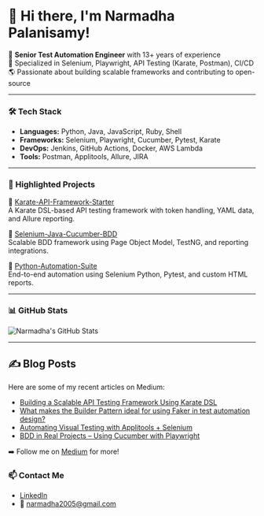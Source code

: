 # 👋 Hi there, I'm Narmadha Palanisamy!

🎯 **Senior Test Automation Engineer** with 13+ years of experience  
🧪 Specialized in Selenium, Playwright, API Testing (Karate, Postman), CI/CD  
🌎 Passionate about building scalable frameworks and contributing to open-source  

---

### 🛠️ Tech Stack

- **Languages:** Python, Java, JavaScript, Ruby, Shell
- **Frameworks:** Selenium, Playwright, Cucumber, Pytest, Karate
- **DevOps:** Jenkins, GitHub Actions, Docker, AWS Lambda
- **Tools:** Postman, Applitools, Allure, JIRA

---

### 📂 Highlighted Projects

🔹 [Karate-API-Framework-Starter](https://github.com/narm2005/APIAutomationKarate)  
A Karate DSL-based API testing framework with token handling, YAML data, and Allure reporting.

🔹 [Selenium-Java-Cucumber-BDD](https://github.com/narm2005/SeleniumBDDJava)  
Scalable BDD framework using Page Object Model, TestNG, and reporting integrations.

🔹 [Python-Automation-Suite](https://github.com/narm2005/PythonProjects)  
End-to-end automation using Selenium Python, Pytest, and custom HTML reports.

---

### 📊 GitHub Stats

![Narmadha's GitHub Stats](https://github-readme-stats.vercel.app/api?username=narm2005&show_icons=true&theme=default)

---

## ✍️ Blog Posts

Here are some of my recent articles on Medium:

- [Building a Scalable API Testing Framework Using Karate DSL](https://medium.com/your-article-link)
- [What makes the Builder Pattern ideal for using Faker in test automation design?](https://medium.com/@narmadha2005/why-use-builder-pattern-with-faker-while-designing-test-automation-415752036132?source=user_profile_page)
- [Automating Visual Testing with Applitools + Selenium](https://medium.com/your-article-link)
- [BDD in Real Projects – Using Cucumber with Playwright](https://medium.com/your-article-link)

➡️ Follow me on [Medium]([https://medium.com/@narmadha2005]) for more!


### 📫 Contact Me

- [LinkedIn](https://www.linkedin.com/in/narmadhap/)
- 📧 narmadha2005@gmail.com
